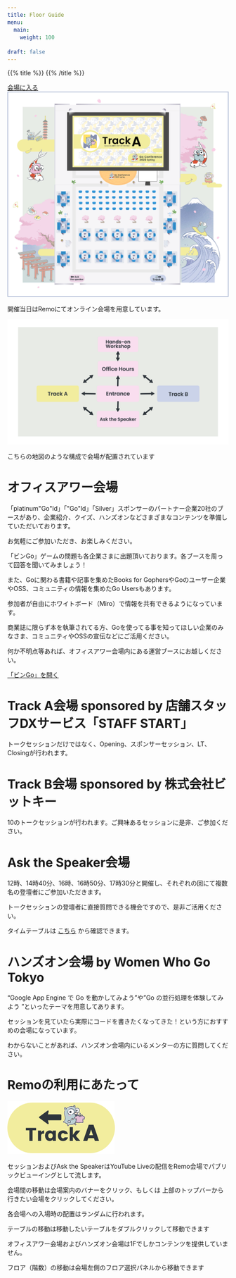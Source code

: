 ```yaml
---
title: Floor Guide
menu:
  main:
    weight: 100

draft: false
---
```

{{% title %}}
{{% /title %}}

<div class="remo remo-top">
  <a class="enter-remo-button" href="https://live.remo.co/e/gocon22s">会場に入る</a>
  <a class="remo" href="https://live.remo.co/e/gocon22s" target="_blank">
    <img src="/images/remo/top.png" class="remo-thumbnail">
  </a>
  <p>開催当日はRemoにてオンライン会場を用意しています。</p>
</div>

<div class="remo">
  <img src="/images/remo/map.png" class="remo-thumbnail">
  <p>こちらの地図のような構成で会場が配置されています</p>
</div>

<div class="remo remo-description">
  <h1>オフィスアワー会場</h1>
  <p>「platinum"Go"ld」「"Go"ld」「Silver」スポンサーのパートナー企業20社のブースがあり、企業紹介、クイズ、ハンズオンなどさまざまなコンテンツを準備していただいております。</p>
  <p>お気軽にご参加いただき、お楽しみください。</p>
  <p>「ビンGo」ゲームの問題も各企業さまに出題頂いております。各ブースを周って回答を聞いてみましょう！</p>
  <p>また、Goに関わる書籍や記事を集めたBooks for GophersやGoのユーザー企業やOSS、コミュニティの情報を集めたGo Usersもあります。</p>
  <p>参加者が自由にホワイトボード（Miro）で情報を共有できるようになっています。</p>
  <p>商業誌に限らず本を執筆されてる方、Goを使ってる事を知ってほしい企業のみなさま、コミュニティやOSSの宣伝などにご活用ください。</p>
  <p>何か不明点等あれば、オフィスアワー会場内にある運営ブースにお越しください。</p>
  <a class="open-bingo-button" href="https://bin.gocon.jp/">「ビンGo」を開く</a>
</div>

<div class="remo remo-description remo-track-a">
  <h1>Track A会場 sponsored by 店舗スタッフDXサービス「STAFF START」</h1>
  <p>トークセッションだけではなく、Opening、スポンサーセッション、LT、Closingが行われます。</p>
</div>

<div class="remo remo-description remo-track-b">
  <h1>Track B会場 sponsored by 株式会社ビットキー</h1>
  <p>10のトークセッションが行われます。ご興味あるセッションに是非、ご参加ください。</p>
</div>

<div class="remo remo-description">
  <h1>Ask the Speaker会場</h1>
  <p>12時、14時40分、16時、16時50分、17時30分と開催し、それぞれの回にて複数名の登壇者にご参加いただきます。</p>
  <p>トークセッションの登壇者に直接質問できる機会ですので、是非ご活用ください。</p>
  <span>タイムテーブルは</span>
  <a href="https://docs.google.com/spreadsheets/d/e/2PACX-1vT83vffvs_Z5q3ybvlvxOjDoazSDN8_ILUgS6Ygdwn9WKALS2o3LchKaJN0jAhUpV2MrpmSrldL1BK-/pubhtml?gid=2129684426&single=true">こちら</a>
  <span>から確認できます。</span>
</div>

<div class="remo remo-description">
  <h1>ハンズオン会場 by Women Who Go Tokyo</h1>
  <p>“Google App Engine で Go を動かしてみよう”や”Go の並行処理を体験してみよう ”といったテーマを用意してあります。</p>
  <p>セッションを見ていたら実際にコードを書きたくなってきた！という方におすすめの会場になっています。</p>
  <p>わからないことがあれば、ハンズオン会場内にいるメンターの方に質問してください。</p>
</div>

<div class="remo remo-description remo-precaution">
  <h1>Remoの利用にあたって</h1>
  <img src="/images/remo/banner.png" class="remo-banner">
  <p>セッションおよびAsk the SpeakerはYouTube Liveの配信をRemo会場でパブリックビューイングとして流します。</p>
  <p>会場間の移動は会場案内のバナーをクリック、もしくは 上部のトップバーから行きたい会場をクリックしてください。</p>
  <p>各会場への入場時の配置はランダムに行われます。</p>
  <p>テーブルの移動は移動したいテーブルをダブルクリックして移動できます</p>
  <p>オフィスアワー会場およびハンズオン会場は1Fでしかコンテンツを提供していません。</p>
  <p>フロア（階数）の移動は会場左側のフロア選択パネルから移動できます</p>
</div>